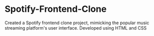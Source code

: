 # Spotify-Frontend-Clone
Created a Spotify frontend clone project, mimicking the popular music streaming platform's user interface. Developed using HTML and CSS
